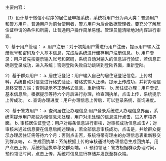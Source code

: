 
主要内容：

（1）设计基于微信小程序的居住证申报系统，系统将用户分为两大类：普通用户和警方用户，普通用户为前台使用者，警方用户为后台数据管理者。要充分了解居住证申请的条件和所需，让普通用户操作简单易懂。管理员能清晰地对内容进行审查。

1）基于用户管理：
a.	用户注册：对于初始用户需进行用户注册，提示用户输入注册账号和密码及个人基本信息，完成后系统进行储存用户注册信息。
b.	用户登录：用户首先按提示输入账号和密码，系统自动对输入的信息进行验证，若信息正确则登录成功，进入系统；否则登陆失败自动跳转到登陆界面，重新登陆。

2）基于群众用户：
a.	居住证登记：用户输入自己的居住证登记信息，上传材料，系统自动对信息进行格式验证，若格式输入正确，提示上传成功，并将办理信息移交警方端；否则提示不正确格式信息，重新填写。
b.	居住证办理：用户登记基本信息后，根据提示等待六个月后进行办理，检查回执单，点击上传，系统提示上传成功。
c.	查询办理进度：用户办理信息上传后，可以登录系统，查询进度。

3）基于警方用户：
a.	查询居住证办理信息:用户登录系统进入办理信息界面，系统需提示用户那些办理信息未处理，用户对未处理的信息进行点击，进入审核界面。
b.	审核居住证登记：用户对每条信息进行审核，对审核成功信息点击√；对审核未通过信息要在信息后阐述理由，若全部信息审核成功，点击是，并给群众提示办理居住证需等待六个月；否则点击否，系统将带有理由的办理信息表重新移交到群众端，
c.	生成回执单：系统根据上传的审核通过的办理信息生成回执单，用户点击上传，系统将回执单移交群众端。
d.	预约领证：警方根据群众办理时间，预约领证时间，点击上传，系统将信息进行存储并发送至群众端。
